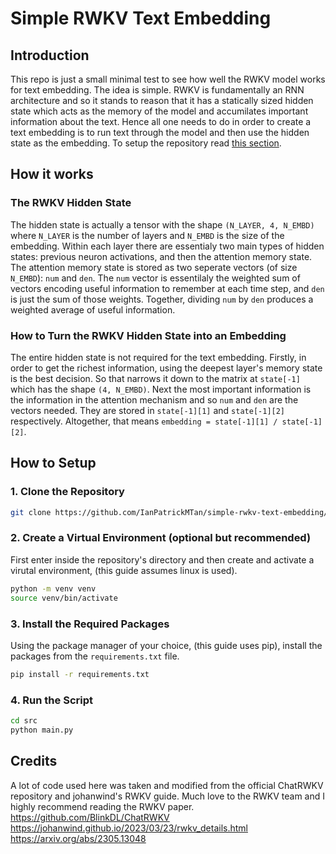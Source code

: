 # Simple RWKV Text Embedding

## Introduction
This repo is just a small minimal test to see how well the RWKV model works for text embedding. The idea is simple. RWKV is fundamentally an RNN architecture and so it stands to reason that it has a statically sized hidden state which acts as the memory of the model and accumilates important information about the text. Hence all one needs to do in order to create a text embedding is to run text through the model and then use the hidden state as the embedding. To setup the repository read [this section](#setup).

## How it works

### The RWKV Hidden State
The hidden state is actually a tensor with the shape ``(N_LAYER, 4, N_EMBD)`` where ``N_LAYER`` is the number of layers and ``N_EMBD`` is the size of the embedding. Within each layer there are essentialy two main types of hidden states: previous neuron activations, and then the attention memory state. The attention memory state is stored as two seperate vectors (of size ``N_EMBD``): ``num`` and ``den``. The ``num`` vector is essentilaly the weighted sum of vectors encoding useful information to remember at each time step, and ``den`` is just the sum of those weights. Together, dividing ``num`` by ``den`` produces a weighted average of useful information.

### How to Turn the RWKV Hidden State into an Embedding
The entire hidden state is not required for the text embedding. Firstly, in order to get the richest information, using the deepest layer's memory state is the best decision. So that narrows it down to the matrix at ``state[-1]`` which has the shape ``(4, N_EMBD)``. Next the most important information is the information in the attention mechanism and so ``num`` and ``den`` are the vectors needed. They are stored in ``state[-1][1]`` and ``state[-1][2]`` respectively. Altogether, that means ``embedding = state[-1][1] / state[-1][2]``.

## How to Setup<a id="setup"></a>

### 1. Clone the Repository
```bash
git clone https://github.com/IanPatrickMTan/simple-rwkv-text-embedding/tree/main
```

### 2. Create a Virtual Environment (optional but recommended)
First enter inside the repository's directory and then create and activate a virutal environment, (this guide assumes linux is used).
```bash
python -m venv venv
source venv/bin/activate
```

### 3. Install the Required Packages
Using the package manager of your choice, (this guide uses pip), install the packages from the ``requirements.txt`` file.
```bash
pip install -r requirements.txt
```

### 4. Run the Script
```bash
cd src
python main.py
```

## Credits
A lot of code used here was taken and modified from the official ChatRWKV repository and johanwind's RWKV guide. Much love to the RWKV team and I highly recommend reading the RWKV paper.
<br>
https://github.com/BlinkDL/ChatRWKV
<br>
https://johanwind.github.io/2023/03/23/rwkv_details.html
<br>
https://arxiv.org/abs/2305.13048
